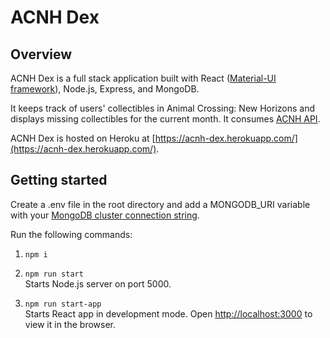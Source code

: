 # ACNH Dex
## Overview
ACNH Dex is a full stack application built with React ([Material-UI framework](https://material-ui.com/)), Node.js, Express, and MongoDB.

It keeps track of users' collectibles in Animal Crossing: New Horizons and displays missing collectibles for the current month. It consumes [ACNH API](https://github.com/alexislours/ACNHAPI).

ACNH Dex is hosted on Heroku at [https://acnh-dex.herokuapp.com/](https://acnh-dex.herokuapp.com/).

## Getting started
Create a .env file in the root directory and add a MONGODB_URI variable with your [MongoDB cluster connection string](https://docs.mongodb.com/guides/cloud/connectionstring/).

Run the following commands:<br />
1. `npm i`

2. `npm run start`<br />
Starts Node.js server on port 5000.

3. `npm run start-app`<br />
Starts React app in development mode.
Open [http://localhost:3000](http://localhost:3000) to view it in the browser.
